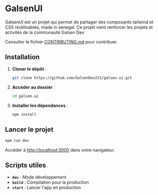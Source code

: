 # GalsenUI

GalsenUI est un projet qui permet de partager des composants tailwind et CSS réutilisables, made in senegal. 
Ce projet vient renforcer les projets et activités de la communauté Galsen Dev

Consulter le fichier [CONTRIBUTING.md](CONTRIBUTING) pour contribuer.

## Installation

1. **Cloner le dépôt** :

   ```bash
   git clone https://github.com/GalsenDev221/galsen.ui.git
   ```

2. **Accéder au dossier** :

   ```bash
   cd galsen.ui
   ```

3. **Installer les dépendances** :

   ```bash
   npm install
   ```

## Lancer le projet

```bash
npm run dev
```

Accéder à [http://localhost:3000](http://localhost:3000) dans votre navigateur.

## Scripts utiles

- **`dev`** : Mode développement
- **`build`** : Compilation pour la production
- **`start`** : Lancer l'app en production
